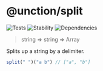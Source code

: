 # @unction/split

![Tests][BADGE_TRAVIS]
![Stability][BADGE_STABILITY]
![Dependencies][BADGE_DEPENDENCY]

> string => string => Array<string>

Splits up a string by a delimiter.

``` javascript
split(" ")("a b") // ["a", "b"]
```

[BADGE_TRAVIS]: https://img.shields.io/travis/unctionjs/split.svg?maxAge=2592000&style=flat-square
[BADGE_STABILITY]: https://img.shields.io/badge/stability-strong-green.svg?maxAge=2592000&style=flat-square
[BADGE_DEPENDENCY]: https://img.shields.io/david/unctionjs/split.svg?maxAge=2592000&style=flat-square
